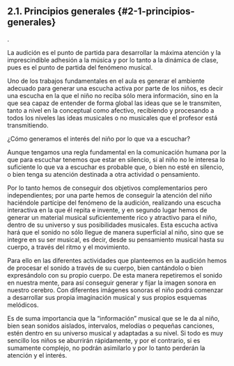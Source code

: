 ## 2.1\. Principios generales {#2-1-principios-generales}

.

La audición es el punto de partida para desarrollar la máxima atención y la imprescindible adhesión a la música y por lo tanto a la dinámica de clase, pues es el punto de partida del fenómeno musical.

Uno de los trabajos fundamentales en el aula es generar el ambiente adecuado para generar una escucha activa por parte de los niños, es decir una escucha en la que el niño no reciba sólo mera información, sino en la que sea capaz de entender de forma global las ideas que se le transmiten, tanto a nivel en la conceptual como afectivo, recibiendo y procesando a todos los niveles las ideas musicales o no musicales que el profesor está transmitiendo.

¿Cómo generamos el interés del niño por lo que va a escuchar?

Aunque tengamos una regla fundamental en la comunicación humana por la que para escuchar tenemos que estar en silencio, si al niño no le interesa lo suficiente lo que va a escuchar es probable que, o bien no esté en silencio, o bien tenga su atención destinada a otra actividad o pensamiento.

Por lo tanto hemos de conseguir dos objetivos complementarios pero independientes; por una parte hemos de conseguir la atención del niño haciéndole  partícipe del fenómeno de la audición, realizando una escucha interactiva en la que él repita e invente, y en segundo lugar hemos de generar un material musical suficientemente rico y atractivo para el niño, dentro de su universo y sus posibilidades musicales. Esta escucha activa hará que el sonido no sólo llegue de manera superficial al niño, sino que se integre en su ser musical, es decir, desde su pensamiento musical hasta su cuerpo, a través del ritmo y el movimiento.

Para ello en las diferentes actividades que planteemos en la audición hemos de procesar el sonido a través de su cuerpo, bien cantándolo o bien expresándolo con su propio cuerpo. De esta manera repetiremos el sonido en nuestra mente, para así conseguir generar y fijar la imagen sonora en nuestro cerebro. Con diferentes imágenes sonoras el niño podrá comenzar a desarrollar sus propia imaginación musical y sus propios esquemas melódicos.

Es de suma importancia que la “información” musical que se le da al niño, bien sean sonidos aislados, intervalos, melodías o pequeñas canciones, estén dentro en su universo musical y adaptadas a su nivel. Si todo es muy sencillo los niños se aburrirán rápidamente, y por el contrario, si es sumamente complejo, no podrán asimilarlo y por lo tanto perderán la atención y el interés.